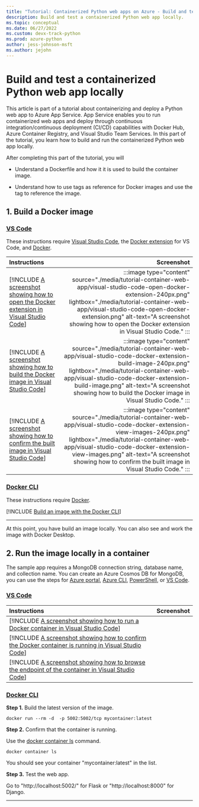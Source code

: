 ```yaml
---
title: "Tutorial: Containerized Python web apps on Azure - Build and test locally"
description: Build and test a containerized Python web app locally.
ms.topic: conceptual
ms.date: 06/27/2022
ms.custom: devx-track-python
ms.prod: azure-python
author: jess-johnson-msft
ms.author: jejohn
---
```


# Build and test a containerized Python web app locally

This article is part of a tutorial about containerizing and deploy a Python web app to Azure App Service. App Service enables you to run containerized web apps and deploy through continuous integration/continuous deployment (CI/CD) capabilities with Docker Hub, Azure Container Registry, and Visual Studio Team Services. In this part of the tutorial, you learn how to build and run the containerized Python web app locally.

After completing this part of the tutorial, you will

* Understand a Dockerfile and how it it is used to build the container image.

* Understand how to use tags as reference for Docker images and use the tag to reference the image. 

## 1. Build a Docker image

### [VS Code](#tab/vscode-aztools)

These instructions require [Visual Studio Code](https://code.visualstudio.com/), the [Docker extension](https://marketplace.visualstudio.com/items?itemName=ms-azuretools.vscode-docker) for VS Code, and [Docker](https://docs.docker.com/get-docker/).

| Instructions    | Screenshot |
|:----------------|-----------:|
| [!INCLUDE [A screenshot showing how to open the Docker extension in Visual Studio Code](<./includes/tutorial-container-web-app/build-docker-image-visual-studio-code-1.md>)] | :::image type="content" source="./media/tutorial-container-web-app/visual-studio-code-open-docker-extension-240px.png" lightbox="./media/tutorial-container-web-app/visual-studio-code-open-docker-extension.png" alt-text="A screenshot showing how to open the Docker extension in Visual Studio Code." ::: |
| [!INCLUDE [A screenshot showing how to build the Docker image in Visual Studio Code](<./includes/tutorial-container-web-app/build-docker-image-visual-studio-code-2.md>)] | :::image type="content" source="./media/tutorial-container-web-app/visual-studio-code-docker-extension-build-image-240px.png" lightbox="./media/tutorial-container-web-app/visual-studio-code-docker-extension-build-image.png" alt-text="A screenshot showing how to build the Docker image in Visual Studio Code." ::: |
| [!INCLUDE [A screenshot showing how to confirm the built image in Visual Studio Code](<./includes/tutorial-container-web-app/build-docker-image-visual-studio-code-3.md>)] | :::image type="content" source="./media/tutorial-container-web-app/visual-studio-code-docker-extension-view-images-240px.png" lightbox="./media/tutorial-container-web-app/visual-studio-code-docker-extension-view-images.png" alt-text="A screenshot showing how to confirm the built image in Visual Studio Code." ::: |

### [Docker CLI](#tab/docker-cli)

These instructions require [Docker](https://docs.docker.com/get-docker/).

[!INCLUDE [Build an image with the Docker CLI](<./includes/tutorial-container-web-app/build-docker-image-docker-cli.md>)]

---

At this point, you have build an image locally. You can also see and work the image with Docker Desktop.

## 2. Run the image locally in a container

The sample app requires a MongoDB connection string, database name, and collection name. You can create an Azure Cosmos DB for MongoDB, you can use the steps for [Azure portal](/azure/cosmos-db/mongodb/create-mongodb-python), [Azure CLI](/azure/cosmos-db/scripts/cli/mongodb/create), [PowerShell](/azure/cosmos-db/scripts/powershell/mongodb/create), or [VS Code](https://marketplace.visualstudio.com/items?itemName=ms-azuretools.vscode-cosmosdb). 

### [VS Code](#tab/vscode-aztools)

| Instructions    | Screenshot |
|:----------------|-----------:|
| [!INCLUDE [A screenshot showing how to run a Docker container in Visual Studio Code](<./includes/tutorial-container-web-app/run-docker-image-visual-studio-code-1.md>)] | |
| [!INCLUDE [A screenshot showing how to confirm the Docker container is running in Visual Studio Code](<./includes/tutorial-container-web-app/run-docker-image-visual-studio-code-2.md>)] |  |
| [!INCLUDE [A screenshot showing how to browse the endpoint of the container in Visual Studio Code](<./includes/tutorial-container-web-app/run-docker-image-visual-studio-code-3.md>)] | |

### [Docker CLI](#tab/docker-cli)

**Step 1.** Build the latest version of the image.

```
docker run --rm -d  -p 5002:5002/tcp mycontainer:latest  
```

**Step 2.** Confirm that the container is running.

Use the [docker container ls](https://docs.docker.com/engine/reference/commandline/container_ls/) command.

```
docker container ls
```

You should see your container "mycontainer:latest" in the list.

**Step 3.** Test the web app.

Go to "http://localhost:5002/" for Flask or "http://localhost:8000" for Django.

---
